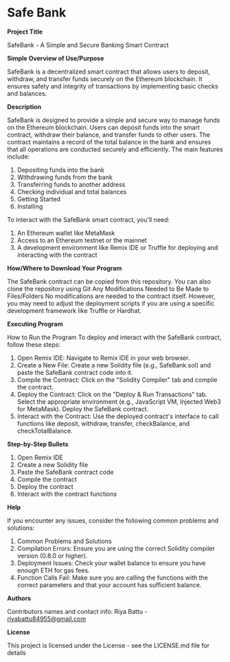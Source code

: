 # Safe Bank

**Project Title**

SafeBank - A Simple and Secure Banking Smart Contract

**Simple Overview of Use/Purpose**

SafeBank is a decentralized smart contract that allows users to deposit, withdraw, and transfer funds securely on the Ethereum blockchain. It ensures safety and integrity of transactions by implementing basic checks and balances.

**Description**

SafeBank is designed to provide a simple and secure way to manage funds on the Ethereum blockchain. Users can deposit funds into the smart contract, withdraw their balance, and transfer funds to other users. The contract maintains a record of the total balance in the bank and ensures that all operations are conducted securely and efficiently. The main features include:

1. Depositing funds into the bank
2. Withdrawing funds from the bank
3. Transferring funds to another address
4. Checking individual and total balances
5. Getting Started
6. Installing

To interact with the SafeBank smart contract, you'll need:

1. An Ethereum wallet like MetaMask
2. Access to an Ethereum testnet or the mainnet
3. A development environment like Remix IDE or Truffle for deploying and interacting with the contract


**How/Where to Download Your Program**

The SafeBank contract can be copied from this repository. You can also clone the repository using Git
Any Modifications Needed to Be Made to Files/Folders
No modifications are needed to the contract itself. However, you may need to adjust the deployment scripts if you are using a specific development framework like Truffle or Hardhat.

**Executing Program**

How to Run the Program
To deploy and interact with the SafeBank contract, follow these steps:

1. Open Remix IDE: Navigate to Remix IDE in your web browser.
2. Create a New File: Create a new Solidity file (e.g., SafeBank.sol) and paste the SafeBank contract code into it.
3. Compile the Contract: Click on the "Solidity Compiler" tab and compile the contract.
4. Deploy the Contract:
Click on the "Deploy & Run Transactions" tab.
Select the appropriate environment (e.g., JavaScript VM, Injected Web3 for MetaMask).
Deploy the SafeBank contract.
5. Interact with the Contract:
Use the deployed contract's interface to call functions like deposit, withdraw, transfer, checkBalance, and checkTotalBalance.

**Step-by-Step Bullets**

1. Open Remix IDE
2. Create a new Solidity file
3. Paste the SafeBank contract code
4. Compile the contract
5. Deploy the contract
6. Interact with the contract functions


**Help**

If you encounter any issues, consider the following common problems and solutions:

1. Common Problems and Solutions
2. Compilation Errors: Ensure you are using the correct Solidity compiler version (0.8.0 or higher).
3. Deployment Issues: Check your wallet balance to ensure you have enough ETH for gas fees.
4. Function Calls Fail: Make sure you are calling the functions with the correct parameters and that your account has sufficient balance.

**Authors**

Contributors names and contact info:
Riya Battu - riyabattu84955@gmail.com

**License**

This project is licensed under the  License - see the LICENSE.md file for details
